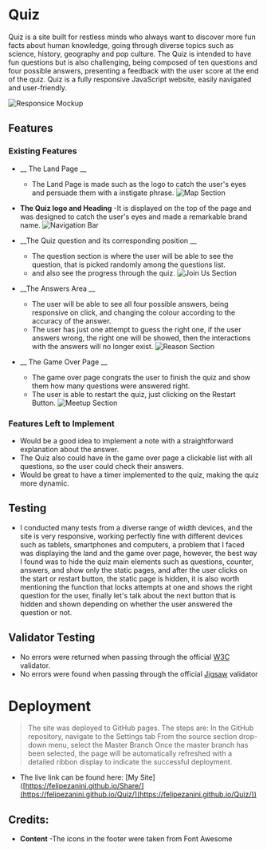 # __Quiz__

Quiz is a site built for restless minds who always want to discover more fun facts about human knowledge, going through diverse topics such as science, history, geography and pop culture. 
The Quiz is intended to have fun questions but is also challenging, being composed of ten questions and four possible answers, presenting a feedback with the user score at the end of the quiz. Quiz is a fully responsive JavaScript website, easily navigated and user-friendly.

![Responsice Mockup](../Share/assets/images/mockup.jpg)

## Features

### Existing Features

- __ The Land Page __
  - The Land Page is made such as the logo to catch the user's eyes and persuade them with a instigate phrase.
![Map Section](../Share/assets/images/map-section.jpg)

- __The Quiz logo and Heading__
  -It is displayed on the top of the page and was designed to catch the user's eyes and made a remarkable brand name.
![Navigation Bar](../Share/assets/images/nav-bar.jpg)

- __The Quiz question and its corresponding position __
  - The question section is where the user will be able to see the question, that is picked randomly among the questions list.
  - and also see the progress through the quiz.
![Join Us Section](../Share/assets/images/Join%20Us.jpg)

- __The Answers Area __
  - The user will be able to see all four possible answers, being responsive on click, and changing the colour according to the accuracy of the answer.
  - The user has just one attempt to guess the right one, if the user answers wrong, the right one will be showed, then the interactions with the answers will no longer exist.
![Reason Section](../Share/assets/images/Reason%20section.jpg)

- __ The Game Over Page __
  -  The game over page congrats the user to finish the quiz and show them how many questions were answered right.
  - The user is able to restart the quiz, just clicking on the Restart Button.
![Meetup Section](../Share/assets/images/meetup-section.jpg)

### Features Left to Implement
- Would be a good idea to implement a note with a straightforward explanation about the answer.  
- The Quiz also could have in the game over page a clickable list with all questions, so the user could check their answers.
- Would be great to have a timer implemented to the quiz, making the quiz more dynamic.

## Testing
-   I conducted many tests from a diverse range of width devices, and the site is very responsive, working perfectly fine with different devices such as tablets, smartphones and computers, a problem that I  faced was displaying the land and the game over page, however, the best way I found was to hide the quiz main elements such as questions, counter, answers, and show only the static pages, and after the user clicks on the start or restart button,  the static page is hidden, it is also worth mentioning the function that locks attempts at one and shows the right question for the user, finally let's talk about the next button that is hidden and shown depending on whether the user answered the question or not.

## Validator Testing
- No errors were returned when passing through the official [W3C](https://validator.w3.org/) validator.
- No errors were found when passing through the official [Jigsaw](https://jigsaw.w3.org/css-validator/) validator

# Deployment
> The site was deployed to GitHub pages. The steps are:
> In the GitHub repository, navigate to the Settings tab
> From the source section drop-down menu, select the Master Branch
> Once the master branch has been selected, the page will be automatically refreshed with a detailed ribbon display to indicate the successful deployment.

- The live link can be found here: [My Site]([https://felipezanini.github.io/Share/](https://felipezanini.github.io/Quiz/](https://felipezanini.github.io/Quiz/))

## Credits:
- __Content__ 
    -The icons in the footer were taken from Font Awesome
